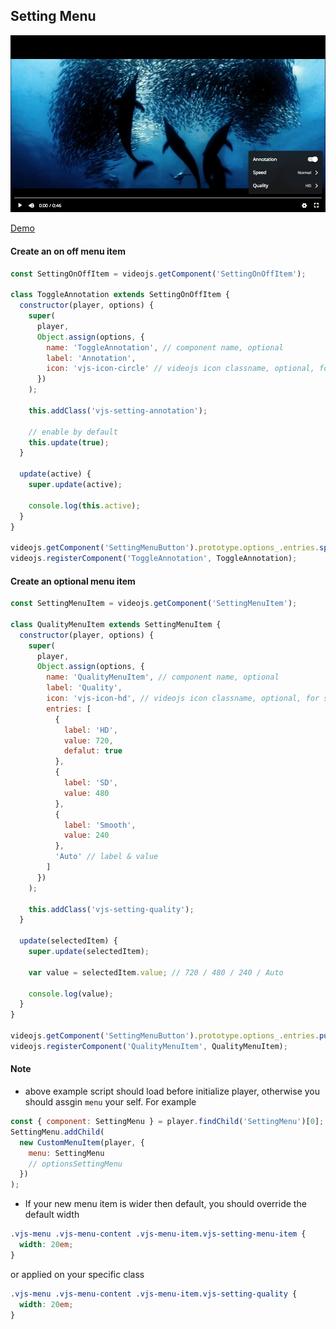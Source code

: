 ## Setting Menu

<img src="../screenshot/setting-menu.png">

[Demo](https://pong420.github.io/videojs-plus/examples/setting-menu.html)

#### Create an on off menu item

```js
const SettingOnOffItem = videojs.getComponent('SettingOnOffItem');

class ToggleAnnotation extends SettingOnOffItem {
  constructor(player, options) {
    super(
      player,
      Object.assign(options, {
        name: 'ToggleAnnotation', // component name, optional
        label: 'Annotation',
        icon: 'vjs-icon-circle' // videojs icon classname, optional, for small screen
      })
    );

    this.addClass('vjs-setting-annotation');

    // enable by default
    this.update(true);
  }

  update(active) {
    super.update(active);

    console.log(this.active);
  }
}

videojs.getComponent('SettingMenuButton').prototype.options_.entries.splice(0, 0, 'ToggleAnnotation');
videojs.registerComponent('ToggleAnnotation', ToggleAnnotation);
```

#### Create an optional menu item

```js
const SettingMenuItem = videojs.getComponent('SettingMenuItem');

class QualityMenuItem extends SettingMenuItem {
  constructor(player, options) {
    super(
      player,
      Object.assign(options, {
        name: 'QualityMenuItem', // component name, optional
        label: 'Quality',
        icon: 'vjs-icon-hd', // videojs icon classname, optional, for small screen
        entries: [
          {
            label: 'HD',
            value: 720,
            defalut: true
          },
          {
            label: 'SD',
            value: 480
          },
          {
            label: 'Smooth',
            value: 240
          },
          'Auto' // label & value
        ]
      })
    );

    this.addClass('vjs-setting-quality');
  }

  update(selectedItem) {
    super.update(selectedItem);

    var value = selectedItem.value; // 720 / 480 / 240 / Auto

    console.log(value);
  }
}

videojs.getComponent('SettingMenuButton').prototype.options_.entries.push('QualityMenuItem');
videojs.registerComponent('QualityMenuItem', QualityMenuItem);
```

#### Note

- above example script should load before initialize player, otherwise you should assgin `menu` your self. For example

```js
const { component: SettingMenu } = player.findChild('SettingMenu')[0];
SettingMenu.addChild(
  new CustomMenuItem(player, {
    menu: SettingMenu
    // optionsSettingMenu
  })
);
```

- If your new menu item is wider then default, you should override the default width

```css
.vjs-menu .vjs-menu-content .vjs-menu-item.vjs-setting-menu-item {
  width: 20em;
}
```

or applied on your specific class

```css
.vjs-menu .vjs-menu-content .vjs-menu-item.vjs-setting-quality {
  width: 20em;
}
```
